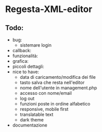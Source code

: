 # Regesta-XML-editor

## Todo:

- bug:
  - sistemare login
- callback:
- funzionalità:
- grafica:
- piccoli dettagli:
- nice to have:
  - data di caricamento/modifica dei file
  - tasto salva che resta nell'editor
  - nome dell'utente in management.php
  - accesso con nome/email
  - log out
  - funzioni poste in ordine alfabetico
  - responsive, mobile first
  - translatable text
  - dark theme
- documentazione
